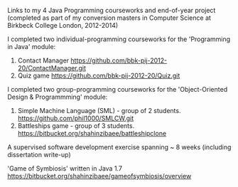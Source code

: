 Links to my 4 Java Programming courseworks and end-of-year project
(completed as part of my conversion masters in Computer Science at Birkbeck College London, 2012-2014)


I completed two individual-programming courseworks for the 'Programming in Java' module:

1. Contact Manager												https://github.com/bbk-pij-2012-20/ContactManager.git
2. Quiz	game													https://github.com/bbk-pij-2012-20/Quiz.git


I completed two group-programming courseworks for the 'Object-Oriented Design & Programmming' module:

1. Simple Machine Language (SML)	- group of 2 students.		https://github.com/phil1000/SMLCW.git
2. Battleships game 				- group of 3 students.		https://bitbucket.org/shahinzibaee/battleshipclone


A supervised software development exercise spanning ~ 8 weeks (including dissertation write-up)

'Game of Symbiosis'	written in Java 1.7							https://bitbucket.org/shahinzibaee/gameofsymbiosis/overview
